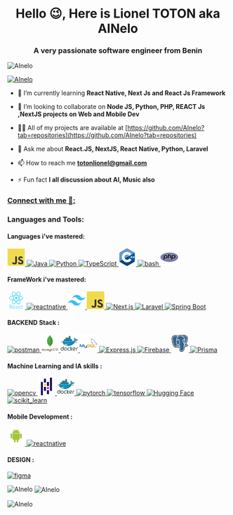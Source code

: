 <h1 align="center">Hello 😉, Here is Lionel TOTON aka AINelo</h1> 
<h3 align="center">A very passionate software engineer from Benin</h3>

<p align="left"> <img src="https://komarev.com/ghpvc/?username=AInelo&label=Profile%20views&color=0e75b6&style=flat" alt="AInelo" /> </p>

<p align="left"> <a href="https://github.com/ryo-ma/github-profile-trophy"><img src="https://github-profile-trophy.vercel.app/?username=AInelo" alt="AInelo" /></a> </p>

- 🌱 I’m currently learning **React Native, Next Js and React Js Framework**

- 👯 I’m looking to collaborate on **Node JS, Python, PHP, REACT Js ,NextJS projects on Web and Mobile Dev**

- 👨‍💻 All of my projects are available at [https://github.com/AInelo?tab=repositories](https://github.com/AInelo?tab=repositories)

- 💬 Ask me about **React.JS, NextJS, React Native, Python, Laravel**

- 📫 How to reach me **totonlionel@gmail.com**

- ⚡ Fun fact **I all discussion about AI, Music also**

<a href="https://wa.me/22996769716"> <h3 href="https://wa.me/22996769716" align="left">Connect with me 🫡:</h3> </a> 
<p align="left">
</p>
<h3 align="left">Languages and Tools:</h3>


<h4 align="left">Languages i've mastered:</h4>
<p align="left">
    <a href="https://developer.mozilla.org/en-US/docs/Web/JavaScript" target="_blank" rel="noreferrer">
        <img src="https://raw.githubusercontent.com/devicons/devicon/master/icons/javascript/javascript-original.svg" alt="JavaScript" width="40" height="40" />
    </a>
    <a href="https://www.java.com/" target="_blank" rel="noreferrer">
        <img src="https://www.vectorlogo.zone/logos/java/java-icon.svg" alt="Java" width="40" height="40" />
    </a>
    <a href="https://www.python.org/" target="_blank" rel="noreferrer">
        <img src="https://www.vectorlogo.zone/logos/python/python-icon.svg" alt="Python" width="40" height="40" />
    </a>
    <a href="https://www.typescriptlang.org/" target="_blank" rel="noreferrer">
        <img src="https://www.vectorlogo.zone/logos/typescriptlang/typescriptlang-icon.svg" alt="TypeScript" width="40" height="40" />
    </a>
    <a href="https://isocpp.org/" target="_blank" rel="noreferrer">
        <img src="https://raw.githubusercontent.com/devicons/devicon/master/icons/cplusplus/cplusplus-original.svg" alt="C++" width="40" height="40" />
    </a>
    <a href="https://www.gnu.org/software/bash/" target="_blank" rel="noreferrer">
        <img src="https://www.vectorlogo.zone/logos/gnu_bash/gnu_bash-icon.svg" alt="bash" width="40" height="40" />
    </a>
    <a href="https://www.php.net/" target="_blank" rel="noreferrer">
        <img src="https://raw.githubusercontent.com/devicons/devicon/master/icons/php/php-original.svg" alt="PHP" width="40" height="40" />
    </a>
</p>


<h4 align="left">FrameWork i've mastered:</h4>
<p align="left">
    <a href="https://reactjs.org/" target="_blank" rel="noreferrer"> 
        <img src="https://raw.githubusercontent.com/devicons/devicon/master/icons/react/react-original-wordmark.svg"
            alt="react" width="40" height="40" /> 
    </a> 
    <a href="https://reactnative.dev/" target="_blank" rel="noreferrer"> 
        <img src="https://reactnative.dev/img/header_logo.svg" alt="reactnative" width="40"
            height="40" /> 
    </a>
    <a href="https://tailwindcss.com/" target="_blank" rel="noreferrer">
        <img src="https://raw.githubusercontent.com/devicons/devicon/master/icons/tailwindcss/tailwindcss-original.svg" alt="Tailwind CSS" width="40" height="40" />
    </a>
    <a href="https://developer.mozilla.org/en-US/docs/Web/JavaScript" target="_blank" rel="noreferrer">
        <img src="https://raw.githubusercontent.com/voodootikigod/logo.js/master/js.png" alt="Vanilla JS" width="40" height="40" />
    </a>
    <a href="https://nextjs.org/" target="_blank" rel="noreferrer">
        <img src="https://iconape.com/wp-content/files/gm/82643/svg/next-js.svg" alt="Next.js" width="40" height="40" />
    </a>
    <a href="https://laravel.com/" target="_blank" rel="noreferrer">
        <img src="https://upload.wikimedia.org/wikipedia/commons/9/9a/Laravel.svg" alt="Laravel" width="40" height="40" />
    </a>
    <a href="https://spring.io/projects/spring-boot" target="_blank" rel="noreferrer">
        <img src="https://www.vectorlogo.zone/logos/springio/springio-icon.svg" alt="Spring Boot" width="40" height="40" />
    </a>
</p>

<h4 align="left">BACKEND Stack :</h4>
<p align="left">
     <a href="https://postman.com" target="_blank"
        rel="noreferrer"> 
        <img src="https://www.vectorlogo.zone/logos/getpostman/getpostman-icon.svg" alt="postman"
            width="40" height="40" /> 
    </a>
    <a href="https://www.mongodb.com/" target="_blank" rel="noreferrer"> 
        <img
            src="https://raw.githubusercontent.com/devicons/devicon/master/icons/mongodb/mongodb-original-wordmark.svg"
            alt="mongodb" width="40" height="40" /> 
    </a>
    <a href="https://www.docker.com/" target="_blank" rel="noreferrer"> 
        <img src="https://raw.githubusercontent.com/devicons/devicon/master/icons/docker/docker-original-wordmark.svg" alt="docker" width="40" height="40"/> 
    </a>
    <a href="https://www.mysql.com/" target="_blank"
        rel="noreferrer"> 
        <img
            src="https://raw.githubusercontent.com/devicons/devicon/master/icons/mysql/mysql-original-wordmark.svg"
            alt="mysql" width="40" height="40" /> 
    </a>
    <a href="https://expressjs.com/" target="_blank" rel="noreferrer">
        <img src="https://upload.wikimedia.org/wikipedia/commons/6/64/Expressjs.png" alt="Express.js" width="40" height="40" />
    </a>
    <a href="https://firebase.google.com/" target="_blank" rel="noreferrer">
        <img src="https://www.vectorlogo.zone/logos/firebase/firebase-icon.svg" alt="Firebase" width="40" height="40" />
    </a>
    <a href="https://www.postgresql.org/" target="_blank" rel="noreferrer">
        <img src="https://raw.githubusercontent.com/devicons/devicon/master/icons/postgresql/postgresql-original.svg" alt="PostgreSQL" width="40" height="40" />
    </a>
    <a href="https://www.prisma.io/" target="_blank" rel="noreferrer">
        <img src="https://avatars.githubusercontent.com/u/17219288?s=200&v=4" alt="Prisma" width="40" height="40" />
    </a>
</p>

<h4 align="left">Machine Learning and IA skills :</h4>
<p align="left">
    <a href="https://opencv.org/" target="_blank" rel="noreferrer"> 
        <img
            src="https://www.vectorlogo.zone/logos/opencv/opencv-icon.svg" alt="opencv" width="40" height="40" /> 
    </a>
    <a href="https://pandas.pydata.org/" target="_blank" rel="noreferrer"> 
        <img
            src="https://raw.githubusercontent.com/devicons/devicon/2ae2a900d2f041da66e950e4d48052658d850630/icons/pandas/pandas-original.svg"
            alt="pandas" width="40" height="40" /> 
    </a>
    <a href="https://www.docker.com/" target="_blank" rel="noreferrer"> 
        <img src="https://raw.githubusercontent.com/devicons/devicon/master/icons/docker/docker-original-wordmark.svg" alt="docker" width="40" height="40"/> 
    </a>
     <a href="https://pytorch.org/" target="_blank" rel="noreferrer">
        <img src="https://www.vectorlogo.zone/logos/pytorch/pytorch-icon.svg" alt="pytorch" width="40" height="40" />
    </a> 
    <a
        href="https://www.tensorflow.org" target="_blank" rel="noreferrer"> 
        <img
            src="https://www.vectorlogo.zone/logos/tensorflow/tensorflow-icon.svg" alt="tensorflow" width="40"
            height="40" /> 
    </a> 
    <a href="https://huggingface.co/" target="_blank" rel="noreferrer">
        <img src="https://cdn-lfs.huggingface.co/repos/96/a2/96a2c8468c1546e660ac2609e49404b8588fcf5a748761fa72c154b2836b4c83/942cad1ccda905ac5a659dfd2d78b344fccfb84a8a3ac3721e08f488205638a0?response-content-disposition=inline%3B+filename*%3DUTF-8%27%27hf-logo.svg%3B+filename%3D%22hf-logo.svg%22%3B&response-content-type=image%2Fsvg%2Bxml&Expires=1723067686&Policy=eyJTdGF0ZW1lbnQiOlt7IkNvbmRpdGlvbiI6eyJEYXRlTGVzc1RoYW4iOnsiQVdTOkVwb2NoVGltZSI6MTcyMzA2NzY4Nn19LCJSZXNvdXJjZSI6Imh0dHBzOi8vY2RuLWxmcy5odWdnaW5nZmFjZS5jby9yZXBvcy85Ni9hMi85NmEyYzg0NjhjMTU0NmU2NjBhYzI2MDllNDk0MDRiODU4OGZjZjVhNzQ4NzYxZmE3MmMxNTRiMjgzNmI0YzgzLzk0MmNhZDFjY2RhOTA1YWM1YTY1OWRmZDJkNzhiMzQ0ZmNjZmI4NGE4YTNhYzM3MjFlMDhmNDg4MjA1NjM4YTA%7EcmVzcG9uc2UtY29udGVudC1kaXNwb3NpdGlvbj0qJnJlc3BvbnNlLWNvbnRlbnQtdHlwZT0qIn1dfQ__&Signature=lwz6vzB6PVMTVpVdTabl8dvlmGYBHkuCRDdMhXrmov8vpGCMI13XlAjFk8ovvEXrhU565x4JPgXAWD1n6K3JyPzPxZBwmBAe7%7EtlsHiwGNdO2VQsoNZELkATp3R0J7yFhvmWVMhY4CQXPPtCBt9L%7EIkcULCCh1epH73Kb8oqlQZeFt7oLzgpm75yb%7EUaR0MzIU6s63JevWaB8NaHB-F2k9LYPH1agT1vCqlg6x9-rArpFp6QDTpzoLMJRU5bF0d%7EqRi1nhjPEUOZTydREpvjuuCUGWO7FFxo%7EQOXqkHu5%7E3S0Vw27vQ7vWWs6eu5ngxsK8GpcDvTrVpbbB4nXYAgGQ__&Key-Pair-Id=K3ESJI6DHPFC7" alt="Hugging Face" width="40" height="40" />
    </a>
    <a href="https://scikit-learn.org/" target="_blank" rel="noreferrer"> 
        <img
            src="https://upload.wikimedia.org/wikipedia/commons/0/05/Scikit_learn_logo_small.svg" alt="scikit_learn"
            width="40" height="40" /> 
    </a>
</p>

<h4 align="left">Mobile Development :</h4>
<p align="left">
    <a href="https://developer.android.com" target="_blank" rel="noreferrer"> 
        <img src="https://raw.githubusercontent.com/devicons/devicon/master/icons/android/android-original-wordmark.svg" alt="android" width="40" height="40"/> 
    </a>
    <a href="https://reactnative.dev/" target="_blank" rel="noreferrer"> 
        <img src="https://reactnative.dev/img/header_logo.svg" alt="reactnative" width="40"
            height="40" /> 
    </a>
</p>

<h4 align="left">DESIGN :</h4>
<p align="left">
    <a href="https://www.figma.com/" target="_blank" rel="noreferrer">
        <img src="https://www.vectorlogo.zone/logos/figma/figma-icon.svg" alt="figma" width="40" height="40" />
    </a>
</p>
<p><img align="left" src="https://github-readme-stats.vercel.app/api/top-langs?username=AInelo&show_icons=true&locale=en&layout=compact" alt="AInelo" /></p>

<p>&nbsp;<img align="center" src="https://github-readme-stats.vercel.app/api?username=AInelo&show_icons=true&locale=en" alt="AInelo" /></p>

<p><img align="center" src="https://github-readme-streak-stats.herokuapp.com/?user=AInelo&" alt="AInelo" /></p>
